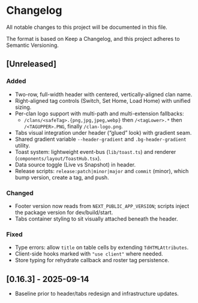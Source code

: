 # Changelog

All notable changes to this project will be documented in this file.

The format is based on Keep a Changelog, and this project adheres to Semantic Versioning.

## [Unreleased]

### Added
- Two-row, full-width header with centered, vertically-aligned clan name.
- Right-aligned tag controls (Switch, Set Home, Load Home) with unified sizing.
- Per-clan logo support with multi-path and multi-extension fallbacks:
  - `/clans/<safeTag>.{png,jpg,jpeg,webp}` then `/<tagLower>.*` then `/<TAGUPPER>.PNG`, finally `/clan-logo.png`.
- Tabs visual integration under header (“glued” look) with gradient seam.
- Shared gradient variable `--header-gradient` and `.bg-header-gradient` utility.
- Toast system: lightweight event-bus (`lib/toast.ts`) and renderer (`components/layout/ToastHub.tsx`).
- Data source toggle (Live vs Snapshot) in header.
- Release scripts: `release:patch|minor|major` and `commit` (minor), which bump version, create a tag, and push.

### Changed
- Footer version now reads from `NEXT_PUBLIC_APP_VERSION`; scripts inject the package version for dev/build/start.
- Tabs container styling to sit visually attached beneath the header.

### Fixed
- Type errors: allow `title` on table cells by extending `TdHTMLAttributes`.
- Client-side hooks marked with `"use client"` where needed.
- Store typing for rehydrate callback and roster tag persistence.

## [0.16.3] - 2025-09-14
- Baseline prior to header/tabs redesign and infrastructure updates.

